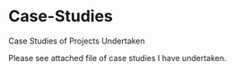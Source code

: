 # Case-Studies
Case Studies of Projects Undertaken

Please see attached file of case studies I have undertaken.
